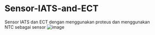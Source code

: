 # Sensor-IATS-and-ECT
Sensor IATS dan ECT dengan menggunakan proteus dan menggunakan NTC sebagai sensor
![image](https://user-images.githubusercontent.com/124345005/235355699-943847e1-f3c0-4429-baf0-42611eabb191.png)
